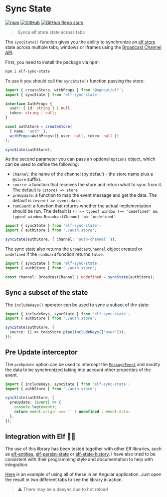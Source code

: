 # Sync State

[![npm](https://img.shields.io/npm/v/elf-sync-state?logo=npm&style=flat-square)](https://www.npmjs.com/package/elf-sync-state) [![GitHub](https://img.shields.io/github/license/ricardojbarrios/elf-sync-state?style=flat-square)](https://github.com/RicardoJBarrios/elf-sync-state/blob/main/LICENSE.md) [![GitHub Repo stars](https://img.shields.io/github/stars/ricardojbarrios/elf-sync-state?logo=github&style=flat-square)](https://github.com/RicardoJBarrios/elf-sync-state)

> Syncs elf store state across tabs

The `syncState()` function gives you the ability to synchronize an [elf store](https://ngneat.github.io/elf/) state across multiple tabs, windows or iframes using the [Broadcast Channel API](https://developer.mozilla.org/en-US/docs/Web/API/Broadcast_Channel_API).

First, you need to install the package via npm:

```bash
npm i elf-sync-state
```

To use it you should call the `syncState()` function passing the store:

```ts
import { createStore, withProps } from '@ngneat/elf';
import { syncState } from 'elf-sync-state';

interface AuthProps {
  user: { id: string } | null;
  token: string | null;
}

const authStore = createStore(
  { name: 'auth' },
  withProps<AuthProps>({ user: null, token: null })
);

syncState(authStore);
```

As the second parameter you can pass an optional `Options` object, which can be used to define the following:

- `channel`: the name of the channel (by default - the store name plus a `@store` suffix).
- `source`: a function that receives the store and return what to sync from it. The default is `(store) => store`
- `preUpdate`: a function to map the event message and get the data. The default is `(event) => event.data`.
- `runGuard`: a function that returns whether the actual implementation should be run. The default is `() => typeof window !== 'undefined' && typeof window.BroadcastChannel !== 'undefined'`.

```ts
import { syncState } from 'elf-sync-state';
import { authStore } from './auth.store';

syncState(authStore, { channel: 'auth-channel' });
```

The sync state also returns the [`BroadcastChannel`](https://developer.mozilla.org/en-US/docs/Web/API/BroadcastChannel) object created or `undefined` if the `runGuard` function returns `false`.

```ts
import { syncState } from 'elf-sync-state';
import { authStore } from './auth.store';

const channel: BroadcastChannel | undefined = syncState(authStore);
```

## Sync a subset of the state

The `includeKeys()` operator can be used to sync a subset of the state:

```ts
import { includeKeys, syncState } from 'elf-sync-state';
import { authStore } from './auth.store';

syncState(authStore, {
  source: () => todoStore.pipe(includeKeys(['user'])),
});
```

## Pre Update interceptor

The `preUpdate` option can be used to intercept the [`MessageEvent`](https://developer.mozilla.org/en-US/docs/Web/API/MessageEvent)
and modify the data to be synchronized taking into account other properties of the event.

```ts
import { includeKeys, syncState } from 'elf-sync-state';
import { authStore } from './auth.store';

syncState(authStore, {
  preUpdate: (event) => {
    console.log(event);
    return event.origin === '' ? undefined : event.data;
  },
});
```

## Integration with Elf :mage_woman:

The use of this library has been tested together with other Elf libraries, such as [elf-entities](https://ngneat.github.io/elf/docs/features/entities/entities), [elf-persist-state](https://ngneat.github.io/elf/docs/features/persist-state) or [elf-state-history](https://ngneat.github.io/elf/docs/features/history). I have also tried to be consistent with their programming style and documentation to help with integration.

[Here](https://stackblitz.com/edit/angular-elf-sync-state?devToolsHeight=33&file=src/app/todo.repository.ts) is an example of using all of these in an Angular application. Just open the result in two different tabs to see the library in action.

> :warning: There may be a desync due to hot reload

